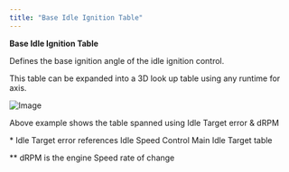 ```yaml
---
title: "Base Idle Ignition Table"
---
```


**Base Idle Ignition Table**


Defines the base ignition angle of the idle ignition control. &nbsp;

This table can be expanded into a 3D look up table using any runtime for axis. &nbsp;


![Image](</lib/Idle Ignition 4.jpg>)

Above example shows the table spanned using Idle Target error \& dRPM


\* Idle Target error references Idle Speed Control Main Idle Target table

\*\* dRPM is the engine Speed rate of change

